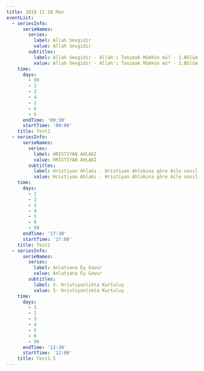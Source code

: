 ```yaml
---
title: 2019 11 18 Mon
eventList:
  - seriesInfo:
      serieNames:
        series:
          label: Allah Sevgidir
          value: Allah Sevgidir
        subtitles:
          label: Allah Sevgidir - Allah'ı Tanımak Mümkün mü? - 1.Bölüm
          value: Allah Sevgidir - Allah'ı Tanımak Mümkün mü? - 1.Bölüm
    time:
      days:
        - 99
        - 2
        - 3
        - 4
        - 1
        - 6
        - 5
      endTime: '09:30'
      startTime: '09:00'
    title: Test1
  - seriesInfo:
      serieNames:
        series:
          label: HRİSTİYAN AHLAKI
          value: HRİSTİYAN AHLAKI
        subtitles:
          label: Hristiyan Ahlakı - Hristiyan Ahlakına göre Aile nasıl olmalı?
          value: Hristiyan Ahlakı - Hristiyan Ahlakına göre Aile nasıl olmalı?
    time:
      days:
        - 1
        - 2
        - 3
        - 4
        - 5
        - 6
        - 99
      endTime: '17:30'
      startTime: '17:00'
    title: Test2
  - seriesInfo:
      serieNames:
        series:
          label: Anlatsana Ey Gavur
          value: Anlatsana Ey Gavur
        subtitles:
          label: 5- Hristiyanlıkta Kurtuluş
          value: 5- Hristiyanlıkta Kurtuluş
    time:
      days:
        - 1
        - 2
        - 3
        - 4
        - 5
        - 6
        - 99
      endTime: '12:30'
      startTime: '12:00'
    title: Test1.5
---
```


